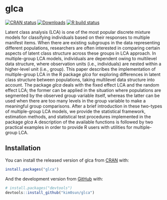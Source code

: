 
<!-- README.md is generated from README.Rmd. Please edit that file -->

# glca

<!-- badges: start -->

[![CRAN
status](https://www.r-pkg.org/badges/version/glca)](https://CRAN.R-project.org/package=glca)
[![Downloads](https://cranlogs.r-pkg.org/badges/grand-total/glca?color=blue)](https://r-pkg.org/pkg/glca)
[![R build
status](https://github.com/kim0sun/glca/workflows/R-CMD-check/badge.svg)](https://github.com/kim0sun/glca/actions)
<!-- badges: end -->

Latent class analysis (LCA) is one of the most popular discrete mixture
models for classifying individuals based on their responses to multiple
manifest items. When there are existing subgroups in the data
representing different populations, researchers are often interested in
comparing certain aspects of latent class structure across these groups
in LCA approach. In multiple-group LCA models, individuals are dependent
owing to multilevel data structure, where observation units (i.e.,
individuals) are nested within a higher-level unit (i.e., group). This
paper describes the implementation of multiple-group LCA in the R
package *glca* for exploring differences in latent class structure
between populations, taking multilevel data structure into account. The
package *glca* deals with the fixed effect LCA and the random effect
LCA; the former can be applied in the situation where populations are
segmented by the observed group variable itself, whereas the latter can
be used when there are too many levels in the group variable to make a
meaningful group comparisons. After a brief introduction in these
two-types of multiple-group LCA models, we provide the statistical
framework, estimation methods, and statistical test procedures
implemented in the package *glca* A description of the available
functions is followed by two practical examples in order to provide R
users with utilities for multiple-group LCA.

## Installation

You can install the released version of glca from
[CRAN](https://CRAN.R-project.org) with:

``` r
install.packages("glca")
```

And the development version from [GitHub](https://github.com/) with:

``` r
# install.packages("devtools")
devtools::install_github("kim0sun/glca")
```
